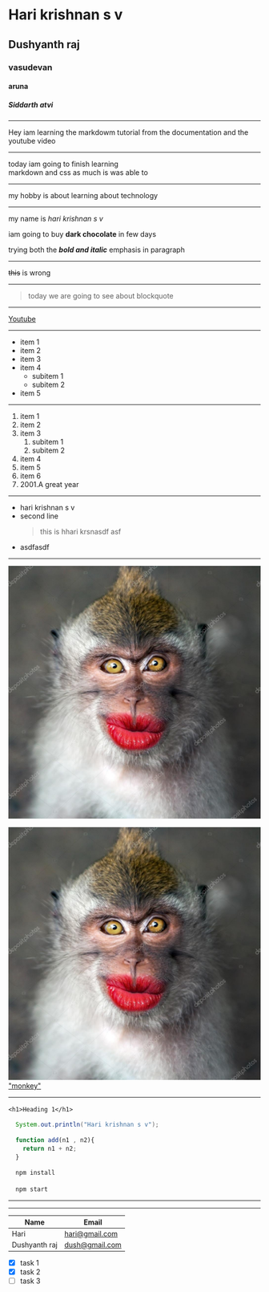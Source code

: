 <!-- Headings from 1 - 6 is valid -->
# Hari krishnan s v

## Dushyanth raj

### vasudevan

#### aruna

##### Siddarth atvi

---

<!-- paragraph [for paragraph just write the content nothing else ]-->
Hey iam learning the markdowm tutorial from the documentation
and the youtube video

---

<!-- line breaks (use 2 spaces when u end the line ) -->
today iam going to finish learning  
markdown and css as much is was able to

---

<!-- we can also use the <br> tag to break the line in markdown-->
<!-- my name is harikrishnan s v <br> -->
my hobby is about learning about technology

---
<!-- emphasis : bold(**) , italic(*) , bold and italic(***) -->

my name is *hari krishnan s v*

iam going to buy **dark chocolate** in few days

trying both the ***bold and italic*** emphasis in paragraph

---

<!-- strike through (~~)-->
~~this~~ is wrong

<!-- horizontal rule <hr>  ()-->

---
<!-- blockquote  (> asdasdf)-->
>today we are going to see about blockquote

---

<!-- links -->
[Youtube](https://youtube.com "takes you to youtube")

---

<!-- lists :  -->
<!-- ul -->
- item 1
- item 2
- item 3
- item 4
  - subitem 1
  - subitem 2
- item 5

---
<!-- ol -->
1. item 1
2. item 2
3. item 3
   1. subitem 1
   2. subitem 2
4. item 4
5. item 5
6. item 6
7. 2001.A great year

---

- hari krishnan s v
- second line
    > this is hhari krsnasdf asf
- asdfasdf

---

<!-- accessing images -->
![monkey image](./monkey.jpg "monkey with lipstick")

<!-- making image as a link -->
[![monkey](./monkey.jpg) "monkey"](https://depositphotos.com/70253417/stock-photo-funny-monkey-with-a-red.html)

---

<!-- inline code block -->
`<h1>Heading 1</h1>`

<!-- github code block -->

```java
  System.out.println("Hari krishnan s v");
```

```javascript
  function add(n1 , n2){
    return n1 + n2;
  }
```

```bash
  npm install
   
  npm start 
```

---
---
<!-- tables -->
| Name | Email |
|------|-------|
| Hari | hari@gmail.com|
| Dushyanth raj | dush@gmail.com|

<!--Task list  -->
- [x] task 1
- [x] task 2
- [ ] task 3
